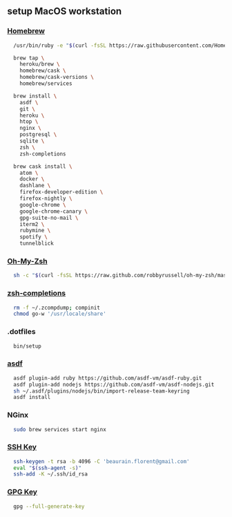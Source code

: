 ## setup MacOS workstation

### [Homebrew](https://brew.sh/index_fr)

```sh
  /usr/bin/ruby -e "$(curl -fsSL https://raw.githubusercontent.com/Homebrew/install/master/install)"
```

```sh
  brew tap \
    heroku/brew \
    homebrew/cask \
    homebrew/cask-versions \
    homebrew/services
```

```sh
  brew install \
    asdf \
    git \
    heroku \
    htop \
    nginx \
    postgresql \
    sqlite \
    zsh \
    zsh-completions
```

```sh
  brew cask install \
    atom \
    docker \
    dashlane \
    firefox-developer-edition \
    firefox-nightly \
    google-chrome \
    google-chrome-canary \
    gpg-suite-no-mail \
    iterm2 \
    rubymine \
    spotify \
    tunnelblick
```

### [Oh-My-Zsh](https://ohmyz.sh/)

```sh
  sh -c "$(curl -fsSL https://raw.github.com/robbyrussell/oh-my-zsh/master/tools/install.sh)"
```

### [zsh-completions](https://github.com/zsh-users/zsh-completions)

```sh
  rm -f ~/.zcompdump; compinit
  chmod go-w '/usr/locale/share'  
```

### .dotfiles

```sh
  bin/setup
```

### [asdf](https://asdf-vm.com/)

```sh
  asdf plugin-add ruby https://github.com/asdf-vm/asdf-ruby.git
  asdf plugin-add nodejs https://github.com/asdf-vm/asdf-nodejs.git
  sh ~/.asdf/plugins/nodejs/bin/import-release-team-keyring
  asdf install
```

### NGinx

```sh
  sudo brew services start nginx
```

### [SSH Key](https://help.github.com/en/enterprise/2.16/user/articles/generating-a-new-ssh-key-and-adding-it-to-the-ssh-agent)

```sh
  ssh-keygen -t rsa -b 4096 -C 'beaurain.florent@gmail.com'
  eval "$(ssh-agent -s)"
  ssh-add -K ~/.ssh/id_rsa
```

### [GPG Key](https://help.github.com/en/articles/generating-a-new-gpg-key)

```sh
  gpg --full-generate-key
```
